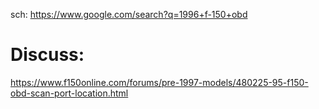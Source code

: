 sch: https://www.google.com/search?q=1996+f-150+obd

# Discuss:
https://www.f150online.com/forums/pre-1997-models/480225-95-f150-obd-scan-port-location.html
